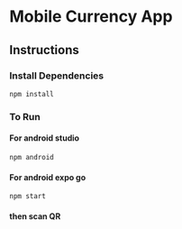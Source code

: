 # Mobile Currency App

## Instructions

### Install Dependencies
```
npm install
```

### To Run

#### For android studio
```
npm android
```

#### For android expo go
```
npm start
```
#### then scan QR